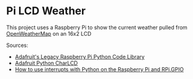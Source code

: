 # Pi LCD Weather

This project uses a Raspberry Pi to show the current weather pulled from 
[OpenWeatherMap](http://www.openweathermap.com/) on an 16x2 LCD

Sources: 
- [Adafruit's Legacy Raspberry Pi Python Code Library](https://github.com/adafruit/AdaFruit-Raspberry-Pi-Python-Code) 
- [Adafruit Python CharLCD](https://github.com/adafruit/Adafruit_Python_CharLCD)
- [How to use interrupts with Python on the Raspberry Pi and RPi.GPIO](http://raspi.tv/2013/how-to-use-interrupts-with-python-on-the-raspberry-pi-and-rpi-gpio)
